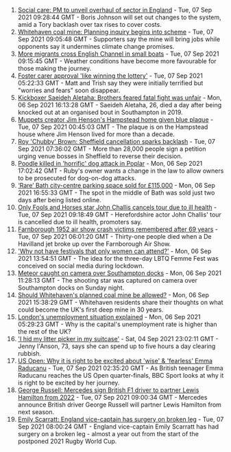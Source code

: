 1. [Social care: PM to unveil overhaul of sector in England](https://www.bbc.co.uk/news/uk-politics-58469872?at_medium=RSS&at_campaign=KARANGA) - Tue, 07 Sep 2021 09:28:44 GMT - Boris Johnson will set out changes to the system, amid a Tory backlash over tax rises to cover costs.
2. [Whitehaven coal mine: Planning inquiry begins into scheme](https://www.bbc.co.uk/news/uk-england-cumbria-58467209?at_medium=RSS&at_campaign=KARANGA) - Tue, 07 Sep 2021 09:05:48 GMT - Supporters say the mine will bring jobs while opponents say it undermines climate change promises.
3. [More migrants cross English Channel in small boats](https://www.bbc.co.uk/news/uk-england-kent-58473698?at_medium=RSS&at_campaign=KARANGA) - Tue, 07 Sep 2021 09:15:45 GMT - Weather conditions have become more favourable for those making the journey.
4. [Foster carer approval 'like winning the lottery'](https://www.bbc.co.uk/news/uk-england-birmingham-58428668?at_medium=RSS&at_campaign=KARANGA) - Tue, 07 Sep 2021 05:22:33 GMT - Matt and Trish say they were initially terrified but "worries and fears" soon disappear.
5. [Kickboxer Saeideh Aletaha: Brothers feared fatal fight was unfair](https://www.bbc.co.uk/news/uk-england-hampshire-58461109?at_medium=RSS&at_campaign=KARANGA) - Mon, 06 Sep 2021 16:13:28 GMT - Saeideh Aletaha, 26, died a day after being knocked out at an organised bout in Southampton in 2019.
6. [Muppets creator Jim Henson's Hampstead home given blue plaque](https://www.bbc.co.uk/news/uk-england-london-58467017?at_medium=RSS&at_campaign=KARANGA) - Tue, 07 Sep 2021 00:45:03 GMT - The plaque is on the Hampstead house where Jim Henson lived for more than a decade.
7. [Roy 'Chubby' Brown: Sheffield cancellation sparks backlash](https://www.bbc.co.uk/news/uk-england-south-yorkshire-58463658?at_medium=RSS&at_campaign=KARANGA) - Tue, 07 Sep 2021 07:36:02 GMT - More than 28,000 people sign a petition urging venue bosses in Sheffield to reverse their decision.
8. [Poodle killed in 'horrific' dog attack in Poplar](https://www.bbc.co.uk/news/uk-england-london-58461897?at_medium=RSS&at_campaign=KARANGA) - Mon, 06 Sep 2021 17:02:42 GMT - Ruby's owner wants a change in the law to allow owners to be prosecuted for dog-on-dog attacks.
9. [‘Rare’ Bath city-centre parking space sold for £115,000](https://www.bbc.co.uk/news/uk-england-somerset-58466556?at_medium=RSS&at_campaign=KARANGA) - Mon, 06 Sep 2021 16:55:33 GMT - The spot in the middle of Bath was sold just two days after being listed online.
10. [Only Fools and Horses star John Challis cancels tour due to ill health](https://www.bbc.co.uk/news/uk-england-hereford-worcester-58473454?at_medium=RSS&at_campaign=KARANGA) - Tue, 07 Sep 2021 09:18:49 GMT - Herefordshire actor John Challis' tour is cancelled due to ill health, promoters say.
11. [Farnborough 1952 air show crash victims remembered after 69 years](https://www.bbc.co.uk/news/uk-england-hampshire-58468613?at_medium=RSS&at_campaign=KARANGA) - Tue, 07 Sep 2021 06:01:20 GMT - Thirty-one people died when a De Havilland jet broke up over the Farnborough Air Show.
12. ['Why not have festivals that only women can attend?'](https://www.bbc.co.uk/news/uk-england-derbyshire-58464519?at_medium=RSS&at_campaign=KARANGA) - Mon, 06 Sep 2021 13:54:51 GMT - The idea for the three-day LBTQ Femme Fest was conceived on social media during lockdown.
13. [Meteor caught on camera over Southampton docks](https://www.bbc.co.uk/news/uk-england-hampshire-58464279?at_medium=RSS&at_campaign=KARANGA) - Mon, 06 Sep 2021 11:28:13 GMT - The shooting star was captured on camera over Southampton docks on Sunday night.
14. [Should Whitehaven's planned coal mine be allowed?](https://www.bbc.co.uk/news/uk-england-cumbria-58467220?at_medium=RSS&at_campaign=KARANGA) - Mon, 06 Sep 2021 15:38:29 GMT - Whitehaven residents share their thoughts on what could become the UK's first deep mine in 30 years.
15. [London's unemployment situation explained](https://www.bbc.co.uk/news/uk-england-london-58440690?at_medium=RSS&at_campaign=KARANGA) - Mon, 06 Sep 2021 05:29:23 GMT - Why is the capital's unemployment rate is higher than the rest of the UK?
16. ['I hid my litter picker in my suitcase'](https://www.bbc.co.uk/news/uk-england-leicestershire-58409725?at_medium=RSS&at_campaign=KARANGA) - Sat, 04 Sep 2021 23:02:11 GMT - Jenny I'Anson, 73, says she can spend up to five hours a day clearing rubbish.
17. [US Open: Why it is right to be excited about 'wise' & 'fearless' Emma Raducanu](https://www.bbc.co.uk/sport/tennis/58469895?at_medium=RSS&at_campaign=KARANGA) - Tue, 07 Sep 2021 02:35:20 GMT - As British teenager Emma Raducanu reaches the US Open quarter-finals, BBC Sport looks at why it is right to be excited by her journey.
18. [George Russell: Mercedes sign British F1 driver to partner Lewis Hamilton from 2022](https://www.bbc.co.uk/sport/formula1/58474646?at_medium=RSS&at_campaign=KARANGA) - Tue, 07 Sep 2021 09:00:34 GMT - Mercedes announce British driver George Russell will partner Lewis Hamilton from next season.
19. [Emily Scarratt: England vice-captain has surgery on broken leg](https://www.bbc.co.uk/sport/rugby-union/58473082?at_medium=RSS&at_campaign=KARANGA) - Tue, 07 Sep 2021 08:00:24 GMT - England vice-captain Emily Scarratt has had surgery on a broken leg - almost a year out from the start of the postponed 2021 Rugby World Cup.
